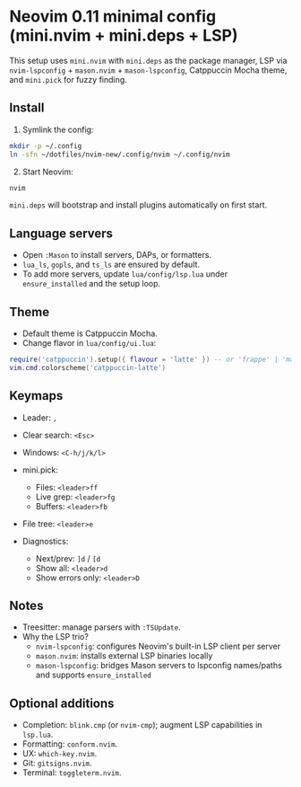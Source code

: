 # Neovim 0.11 minimal config (mini.nvim + mini.deps + LSP)

This setup uses `mini.nvim` with `mini.deps` as the package manager, LSP via `nvim-lspconfig` + `mason.nvim` + `mason-lspconfig`, Catppuccin Mocha theme, and `mini.pick` for fuzzy finding.

## Install

1. Symlink the config:

```bash
mkdir -p ~/.config
ln -sfn ~/dotfiles/nvim-new/.config/nvim ~/.config/nvim
```

2. Start Neovim:

```bash
nvim
```

`mini.deps` will bootstrap and install plugins automatically on first start.

## Language servers

- Open `:Mason` to install servers, DAPs, or formatters.
- `lua_ls`, `gopls`, and `ts_ls` are ensured by default.
- To add more servers, update `lua/config/lsp.lua` under `ensure_installed` and the setup loop.

## Theme

- Default theme is Catppuccin Mocha.
- Change flavor in `lua/config/ui.lua`:

```lua
require('catppuccin').setup({ flavour = 'latte' }) -- or 'frappe' | 'macchiato' | 'mocha'
vim.cmd.colorscheme('catppuccin-latte')
```

## Keymaps

- Leader: `,`
- Clear search: `<Esc>`
  
- Windows: `<C-h/j/k/l>`
- mini.pick:
  - Files: `<leader>ff`
  - Live grep: `<leader>fg`
  - Buffers: `<leader>fb`
- File tree: `<leader>e`
- Diagnostics:
  - Next/prev: `]d` / `[d`
  - Show all: `<leader>d`
  - Show errors only: `<leader>D`

## Notes

- Treesitter: manage parsers with `:TSUpdate`.
- Why the LSP trio?
  - `nvim-lspconfig`: configures Neovim's built-in LSP client per server
  - `mason.nvim`: installs external LSP binaries locally
  - `mason-lspconfig`: bridges Mason servers to lspconfig names/paths and supports `ensure_installed`

## Optional additions

- Completion: `blink.cmp` (or `nvim-cmp`); augment LSP capabilities in `lsp.lua`.
- Formatting: `conform.nvim`.
- UX: `which-key.nvim`.
- Git: `gitsigns.nvim`.
- Terminal: `toggleterm.nvim`.


